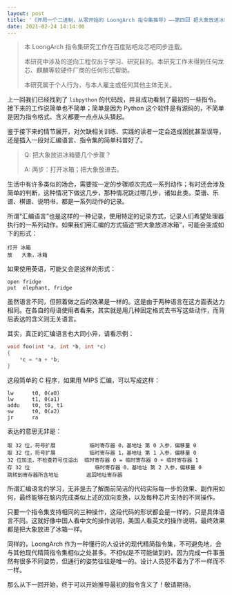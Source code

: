 ```yaml
---
layout: post
title: '《开局一个二进制，从零开始的 LoongArch 指令集推导》——第四回 把大象放进冰箱'
date: 2021-02-24 14:14:00
---
```


> 本 LoongArch 指令集研究工作在百度贴吧龙芯吧同步连载。
>
> 本研究中涉及的逆向工程仅出于学习、研究目的。本研究工作未得到任何龙芯、麒麟等软硬件厂商的任何形式帮助。
>
> 本研究属于个人行为，与本人雇主或任何其他主体无关。

上一回我们已经找到了 `libpython` 的代码段，并且成功看到了最初的一些指令。接下来的工作说简单也不简单；简单是因为 Python 这个软件是有源码的，不简单是因为指令格式、含义都要一点点从头猜起。

鉴于接下来的情节展开，对欠缺相关训练、实践的读者一定会造成困扰甚至误导，还是插入一段对汇编语言、指令集的简单科普好了。

> Q: 把大象放进冰箱要几个步骤？
>
> A: 两步：打开冰箱；把大象放进去。

生活中有许多类似的场合，需要按一定的步骤顺次完成一系列动作；有时还会涉及简单的判断，这种情况下做这几步，那种情况跳过哪几步，诸如此类。菜谱、乐谱、棋谱、说明书，都是一系列动作的记录。

所谓“汇编语言”也是这样的一种记录，使用特定的记录方式，记录人们希望处理器执行的一系列动作。如果我们用汇编的方式描述“把大象放进冰箱”，可能会变成如下的形式：

```plain
打开 冰箱
放   大象，冰箱
```

如果使用英语，可能又会是这样的形式：

```plain
open fridge
put  elephant, fridge
```

虽然语言不同，但照着做之后的效果是一样的。这是由于两种语言在这方面表达力相同。在各自的母语使用者看来，其实就是用几种固定格式去书写这些动作，而背后表达的含义则无关语言。

其实，真正的汇编语言也大同小异，请看示例：

```c
void foo(int *a, int *b, int *c)
{
    *c = *a + *b;
}
```

这段简单的 C 程序，如果用 MIPS 汇编，可以写成这样：

```plain
lw      t0, 0(a0)
lw      t1, 0(a1)
addu    t0, t0, t1
sw      t0, 0(a2)
jr      ra
```

表达的意思无非是：

```plain
取 32 位，符号扩展           临时寄存器 0，基地址 第 0 入参，偏移量 0
取 32 位，符号扩展           临时寄存器 1，基地址 第 1 入参，偏移量 0
32 位加法，不检查符号位溢出  临时寄存器 0 = 临时寄存器 0 + 临时寄存器 1
存 32 位                     临时寄存器 0，基地址 第 2 入参，偏移量 0
跳转到寄存器所含地址         返回地址寄存器
```

所谓汇编语言的学习，无非是去了解面前简洁的代码实际每一步的效果、副作用如何，最终能够在脑内完成类似上述的双向变换，以及每种芯片支持的不同操作。

只要一个指令集支持相同的三种操作，这段代码的形状都会是一样的，只是具体语言不同。这就好像中国人看中文的操作说明，美国人看英文的操作说明，最终效果都是把大象放进了冰箱一样。

同样的，LoongArch 作为一种懂行的人设计的现代精简指令集，不可避免地，会与其他现代精简指令集相似之处甚多。不相似是不可能做到的，因为完成一件事虽然有很多不同姿势，但通行的姿势往往是唯一的。设计人员犯不着为了不一样而不一样。

那么从下一回开始，终于可以开始推导最初的指令含义了！敬请期待。
